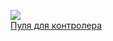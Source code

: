 ![](/books/sf_action/Леонид%20Кудрявцев/Пуля%20для%20контролера.jpg)  
[Пуля для контролера](/books/sf_action/Леонид%20Кудрявцев/Пуля%20для%20контролера)